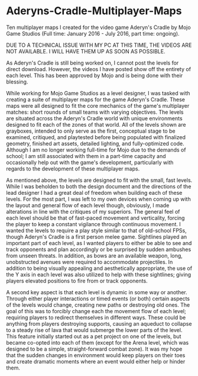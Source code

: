 # Aderyns-Cradle-Multiplayer-Maps
Ten multiplayer maps I created for the video game Aderyn's Cradle by Mojo Game Studios (Full time: January 2016 - July 2016, part time: ongoing).

DUE TO A TECHNICAL ISSUE WITH MY PC AT THIS TIME, THE VIDEOS ARE NOT AVAILABLE. I WILL HAVE THEM UP AS SOON AS POSSIBLE.

As Aderyn's Cradle is still being worked on, I cannot post the levels for direct download. However, the videos I have posted show off the entirety of each level. This has been approved by Mojo and is being done with their blessing.

While working for Mojo Game Studios as a level designer, I was tasked with creating a suite of multiplayer maps for the game Aderyn's Cradle. These maps were all designed to fit the core mechanics of the game's multiplayer matches: short rounds of small teams with varying objectives. The levels are situated across the Aderyn's Cradle world with unique environments designed to fit each of the zones of that world. All of the levels shown are grayboxes, intended to only serve as the first, conceptual stage to be examined, critiqued, and playtested before being populated with finalized geometry, finished art assets, detailed lighting, and fully-optimized code. Although I am no longer working full-time for Mojo due to the demands of school; I am still associated with them in a part-time capacity and occasionally help out with the game's development, particularly with regards to the development of these multiplayer maps.

As mentioned above, the levels are designed to fit with the small, fast levels. While I was beholden to both the design document and the directions of the lead designer I had a great deal of freedom when building each of these levels. For the most part, I was left to my own devices when coming up with the layout and general flow of each level though, obviously, I made alterations in line with the critiques of my superiors. The general feel of each level should be that of fast-paced movement and verticality, forcing the player to keep a constant vigilance through continuous movement. I wanted the levels to require a play style similar to that of old-school FPSs, though Aderyn's Cradle is a first person melee game. Sightlines played an important part of each level, as I wanted players to either be able to see and track opponents and plan accordingly or be surprised by sudden ambushes from unseen threats. In addition, as bows are an available weapon, long, unobstructed avenues were required to accommodate projectiles. In addition to being visually appealing and aesthetically appropriate, the use of the Y axis in each level was also utilized to help with these sightlines; giving players elevated positions to fire from or track opponents.

A second key aspect is that each level is dynamic in some way or another. Through either player interactions or timed events (or both) certain aspects of the levels would change, creating new paths or destroying old ones. The goal of this was to forcibly change each the movement flow of each level; requiring players to redirect themselves in different ways. These could be anything from players destroying supports, causing an aqueduct to collapse to a steady rise of lava that would submerge the lower parts of the level. This feature initially started out as a pet project on one of the levels, but became co-opted into each of them (except for the Arena level, which was designed to be a simple, straight-forward combat zone). It was my hope that the sudden changes in environment would keep players on their toes and create dramatic moments where an event would either help or hinder them. 
